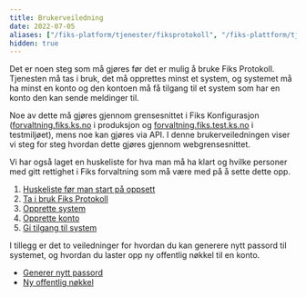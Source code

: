 ```yaml
---
title: Brukerveiledning
date: 2022-07-05
aliases: ["/fiks-platform/tjenester/fiksprotokoll", "/fiks-plattform/tjenester/fiksprotokoll/brukerveiledning"]
hidden: true
---
```



Det er noen steg som må gjøres før det er mulig å bruke Fiks Protokoll. Tjenesten må tas i bruk, det må opprettes minst et system, og systemet må ha minst en konto og den kontoen må få tilgang til et system som har en konto den kan sende meldinger til.

Noe av dette må gjøres gjennom grensesnittet i Fiks Konfigurasjon ([forvaltning.fiks.ks.no](https://forvaltning.fiks.ks.no) i produksjon og [forvaltning.fiks.test.ks.no](https://forvaltning.fiks.test.ks.no) i testmiljøet), mens noe kan gjøres via API. I denne brukerveiledningen viser vi steg for steg hvordan dette gjøres gjennom webgrensesnittet.

Vi har også laget en huskeliste for hva man må ha klart og hvilke personer med gitt rettighet i Fiks forvaltning som må være med på å sette dette opp. 


1. [Huskeliste før man start på oppsett](huskeliste_for_opprette_protokoll)
2. [Ta i bruk Fiks Protokoll](ta_ibruk_protokoll)
3. [Opprette system](opprette_system)
4. [Opprette konto](opprette_konto)
5. [Gi tilgang til system](gi_tilgang_til_system)

I tillegg er det to veiledninger for hvordan du kan generere nytt passord til systemet, og hvordan du laster opp ny offentlig nøkkel til en konto.
* [Generer nytt passord](nytt_passord)
* [Ny offentlig nøkkel](laste_opp_ny_offentlig_nokkel)